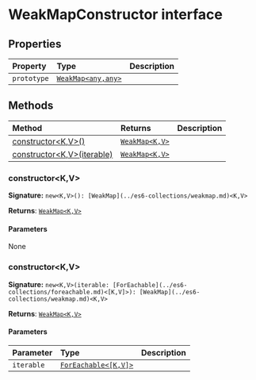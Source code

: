 # WeakMapConstructor interface










## Properties

| Property	   | Type	| Description|
|:-------------|:-------|:-----------|
|`prototype`      | [`WeakMap<any,any>`](../es6-collections/weakmap.md) |  |




## Methods

| Method	   |  Returns	| Description|
|:-------------|:-------|:-----------|
|[constructor<K,V>()](constructor<k-v>())      | [`WeakMap<K,V>`](../es6-collections/weakmap.md) |  |
|[constructor<K,V>(iterable)](constructor<k-v>(iterable))      | [`WeakMap<K,V>`](../es6-collections/weakmap.md) |  |




### constructor<K,V>



**Signature:** ``new<K,V>(): [WeakMap](../es6-collections/weakmap.md)<K,V>``

**Returns**: [`WeakMap<K,V>`](../es6-collections/weakmap.md)



#### Parameters
None


### constructor<K,V>



**Signature:** ``new<K,V>(iterable: [ForEachable](../es6-collections/foreachable.md)<[K,V]>): [WeakMap](../es6-collections/weakmap.md)<K,V>``

**Returns**: [`WeakMap<K,V>`](../es6-collections/weakmap.md)



#### Parameters


| Parameter	   | Type    | Description |
|:-------------|:---------------|:------------|
| `iterable`    | [`ForEachable<[K,V]>`](../es6-collections/foreachable.md) |  |

